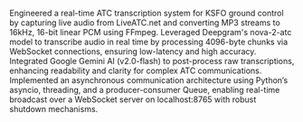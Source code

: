 Engineered a real-time ATC transcription system for KSFO ground control by capturing live audio from LiveATC.net and converting MP3 streams to 16kHz, 16-bit linear PCM using FFmpeg.
Leveraged Deepgram's nova-2-atc model to transcribe audio in real time by processing 4096-byte chunks via WebSocket connections, ensuring low-latency and high accuracy.
Integrated Google Gemini AI (v2.0-flash) to post-process raw transcriptions, enhancing readability and clarity for complex ATC communications.
Implemented an asynchronous communication architecture using Python’s asyncio, threading, and a producer-consumer Queue, enabling real-time broadcast over a WebSocket server on localhost:8765 with robust shutdown mechanisms.
